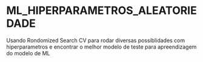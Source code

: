# ML_HIPERPARAMETROS_ALEATORIEDADE
Usando Rondomized Search CV para rodar diversas possiblidades com hiperparametros e encontrar o melhor modelo de teste para apreendizagem do modelo de ML
